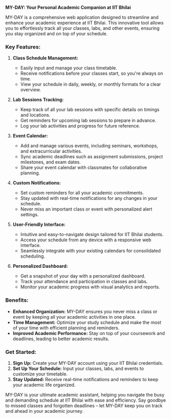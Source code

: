 **MY-DAY: Your Personal Academic Companion at IIT Bhilai**

MY-DAY is a comprehensive web application designed to streamline and enhance your academic experience at IIT Bhilai. This innovative tool allows you to effortlessly track all your classes, labs, and other events, ensuring you stay organized and on top of your schedule.

### Key Features:

1. **Class Schedule Management:**
   - Easily input and manage your class timetable.
   - Receive notifications before your classes start, so you're always on time.
   - View your schedule in daily, weekly, or monthly formats for a clear overview.

2. **Lab Sessions Tracking:**
   - Keep track of all your lab sessions with specific details on timings and locations.
   - Get reminders for upcoming lab sessions to prepare in advance.
   - Log your lab activities and progress for future reference.

3. **Event Calendar:**
   - Add and manage various events, including seminars, workshops, and extracurricular activities.
   - Sync academic deadlines such as assignment submissions, project milestones, and exam dates.
   - Share your event calendar with classmates for collaborative planning.

4. **Custom Notifications:**
   - Set custom reminders for all your academic commitments.
   - Stay updated with real-time notifications for any changes in your schedule.
   - Never miss an important class or event with personalized alert settings.

5. **User-Friendly Interface:**
   - Intuitive and easy-to-navigate design tailored for IIT Bhilai students.
   - Access your schedule from any device with a responsive web interface.
   - Seamlessly integrate with your existing calendars for consolidated scheduling.

6. **Personalized Dashboard:**
   - Get a snapshot of your day with a personalized dashboard.
   - Track your attendance and participation in classes and labs.
   - Monitor your academic progress with visual analytics and reports.

### Benefits:

- **Enhanced Organization:** MY-DAY ensures you never miss a class or event by keeping all your academic activities in one place.
- **Time Management:** Optimize your study schedule and make the most of your time with efficient planning and reminders.
- **Improved Academic Performance:** Stay on top of your coursework and deadlines, leading to better academic results.

### Get Started:

1. **Sign Up:** Create your MY-DAY account using your IIT Bhilai credentials.
2. **Set Up Your Schedule:** Input your classes, labs, and events to customize your timetable.
3. **Stay Updated:** Receive real-time notifications and reminders to keep your academic life organized.

MY-DAY is your ultimate academic assistant, helping you navigate the busy and demanding schedule at IIT Bhilai with ease and efficiency. Say goodbye to missed classes and forgotten deadlines – let MY-DAY keep you on track and ahead in your academic journey.
